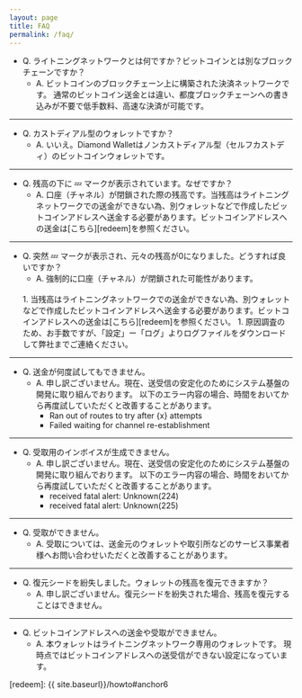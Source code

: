 ```yaml
---
layout: page
title: FAQ
permalink: /faq/
---
```


- Q. ライトニングネットワークとは何ですか？ビットコインとは別なブロックチェーンですか？
    - A. ビットコインのブロックチェーン上に構築された決済ネットワークです。
    通常のビットコイン送金とは違い、都度ブロックチェーンへの書き込みが不要で低手数料、高速な決済が可能です。

---

- Q. カストディアル型のウォレットですか？
    - A. いいえ。Diamond Walletはノンカストディアル型（セルフカストディ）のビットコインウォレットです。

---

- Q. 残高の下に 💤 マークが表示されています。なぜですか？
    - A. 口座（チャネル）が閉鎖された際の残高です。当残高はライトニングネットワークでの送金ができない為、別ウォレットなどで作成したビットコインアドレスへ送金する必要があります。ビットコインアドレスへの送金は[こちら][redeem]を参照ください。

---

- Q. 突然 💤 マークが表示され、元々の残高が0になりました。どうすれば良いですか？
    - A. 強制的に口座（チャネル）が閉鎖された可能性があります。
    <br>
    1. 当残高はライトニングネットワークでの送金ができない為、別ウォレットなどで作成したビットコインアドレスへ送金する必要があります。ビットコインアドレスへの送金は[こちら][redeem]を参照ください。
    1. 原因調査のため、お手数ですが、「設定」ー「ログ」よりログファイルをダウンロードして弊社までご連絡ください。

---

- Q. 送金が何度試してもできません。
    - A. 申し訳ございません。現在、送受信の安定化のためにシステム基盤の開発に取り組んでおります。
    以下のエラー内容の場合、時間をおいてから再度試していただくと改善することがあります。
        - Ran out of routes to try after {x} attempts
        - Failed waiting for channel re-establishment

---
- Q. 受取用のインボイスが生成できません。
    - A. 申し訳ございません。現在、送受信の安定化のためにシステム基盤の開発に取り組んでおります。
    以下のエラー内容の場合、時間をおいてから再度試していただくと改善することがあります。
        - received fatal alert: Unknown(224)
        - received fatal alert: Unknown(225)

---
- Q. 受取ができません。
    - A. 受取については、送金元のウォレットや取引所などのサービス事業者様へお問い合わせいただくと改善することがあります。

---
- Q. 復元シードを紛失しました。ウォレットの残高を復元できますか？
    - A. 申し訳ございません。復元シードを紛失された場合、残高を復元することはできません。

---
- Q. ビットコインアドレスへの送金や受取ができません。
    - A. 本ウォレットはライトニングネットワーク専用のウォレットです。
    現時点ではビットコインアドレスへの送受信ができない設定になっています。

[redeem]: {{ site.baseurl}}/howto#anchor6